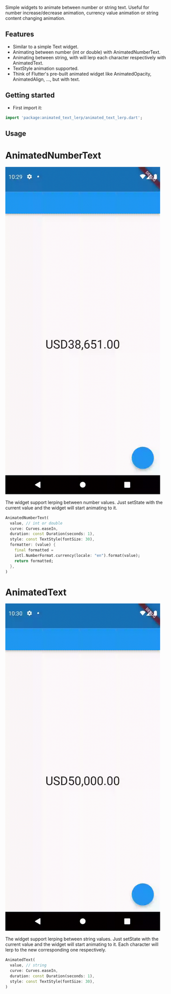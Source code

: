 <!--
This README describes the package. If you publish this package to pub.dev,
this README's contents appear on the landing page for your package.

For information about how to write a good package README, see the guide for
[writing package pages](https://dart.dev/guides/libraries/writing-package-pages).

For general information about developing packages, see the Dart guide for
[creating packages](https://dart.dev/guides/libraries/create-library-packages)
and the Flutter guide for
[developing packages and plugins](https://flutter.dev/developing-packages).
-->

Simple widgets to animate between number or string text. Useful for number increase/decrease 
animation, currency value animation or string content changing animation.

## Features

- Similar to a simple Text widget.
- Animating between number (int or double) with AnimatedNumberText.
- Animating between string, with will lerp each character respectively with AnimatedText.
- TextStyle animation supported.
- Think of Flutter's pre-built animated widget like AnimatedOpacity, AnimatedAlign, ..., 
but with text.

## Getting started

- First import it:

```dart
import 'package:animated_text_lerp/animated_text_lerp.dart';
```

## Usage

# AnimatedNumberText

![](https://github.com/SilentCatD/animated_text/blob/main/assets/animated_number_text.gif)

The widget support lerping between number values. Just setState with the current value and the 
widget will start animating to it.

```dart
AnimatedNumberText(
  value, // int or double
  curve: Curves.easeIn,
  duration: const Duration(seconds: 1),
  style: const TextStyle(fontSize: 30),
  formatter: (value) {
    final formatted =
    intl.NumberFormat.currency(locale: "en").format(value);
    return formatted;
  },
)
```

# AnimatedText

![](https://github.com/SilentCatD/animated_text/blob/main/assets/animated_text.gif)

The widget support lerping between string values. Just setState with the current value and the 
widget will start animating to it. Each character will lerp to the new corresponding one 
respectively.

```dart
AnimatedText(
  value, // string
  curve: Curves.easeIn,
  duration: const Duration(seconds: 1),
  style: const TextStyle(fontSize: 30),
)
```
